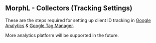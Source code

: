 ## MorphL - Collectors (Tracking Settings)

These are the steps required for setting up client ID tracking in [Google Analytics](https://github.com/Morphl-Project/MorphL-Tracking-Settings/tree/master/google-analytics) & [Google Tag Manager](https://github.com/Morphl-Project/MorphL-Tracking-Settings/tree/master/google-tag-manager).

More analytics platform will be supported in the future.

